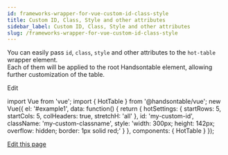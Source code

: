```yaml
---
id: frameworks-wrapper-for-vue-custom-id-class-style
title: Custom ID, Class, Style and other attributes
sidebar_label: Custom ID, Class, Style and other attributes
slug: /frameworks-wrapper-for-vue-custom-id-class-style
---
```


You can easily pass `id`, `class`, `style` and other attributes to the `hot-table` wrapper element.  
Each of them will be applied to the root Handsontable element, allowing further customization of the table.

<div id="example1" class="hot"> <hot-table :id="id" :class="className" :style="style" :settings="hotSettings"></hot-table> </div>

Edit

import Vue from 'vue'; import { HotTable } from '@handsontable/vue'; new Vue({ el: '#example1', data: function() { return { hotSettings: { startRows: 5, startCols: 5, colHeaders: true, stretchH: 'all' }, id: 'my-custom-id', className: 'my-custom-classname', style: 'width: 300px; height: 142px; overflow: hidden; border: 1px solid red;' } }, components: { HotTable } });

[Edit this page](https://github.com/handsontable/docs/edit/8.2.0/tutorials/wrapper-for-vue-custom-id-class-style.html)
